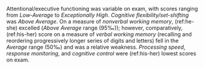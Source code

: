 Attentional/executive functioning was variable on exam, with scores ranging from *Low-Average* to *Exceptionally High*.
*Cognitive flexibility/set-shifting* was *Above Average*.
On a measure of *nonverbal working memory*, (ref:he-she) excelled (*Above Average* range (95‰)); however, comparatively, (ref:his-her) score on a measure of *verbal working memory* (recalling and reordering progressively longer series of digits and letters) fell in the *Average* range (50‰) and was a relative weakness.
*Processing speed*, *response monitoring*, and *cognitive control* were (ref:his-her) lowest scores on exam.

